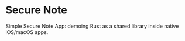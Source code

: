 # Secure Note
Simple Secure Note App: demoing Rust as a shared library inside native iOS/macOS apps.

